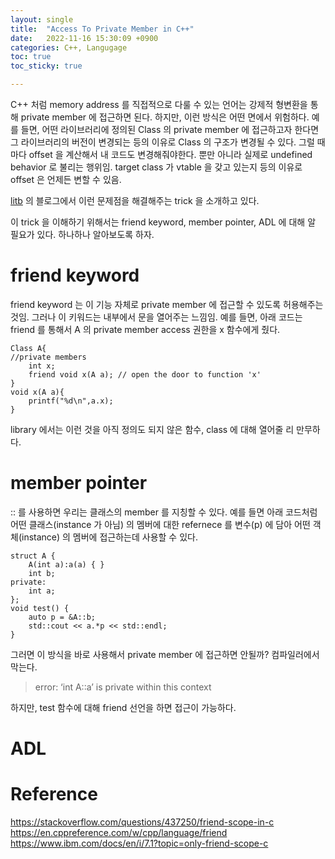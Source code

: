 ```yaml
---
layout: single
title:  "Access To Private Member in C++"
date:   2022-11-16 15:30:09 +0900
categories: C++, Langugage
toc: true
toc_sticky: true

---
```


C++ 처럼 memory address 를 직접적으로 다룰 수 있는 언어는 강제적 형변환을 통해 private member 에 접근하면 된다.
하지만, 이런 방식은 어떤 면에서 위험하다. 예를 들면, 어떤 라이브러리에 정의된 Class 의 private member 에 접근하고자 한다면
그 라이브러리의 버전이 변경되는 등의 이유로 Class 의 구조가 변경될 수 있다. 그럴 때마다 offset 을 계산해서 내 코드도 변경해줘야한다.
뿐만 아니라 실제로 undefined behavior 로 불리는 행위임. target class 가 vtable 을 갖고 있는지 등의 이유로 offset 은 언제든 변할 수 있음.

[litb](https://bloglitb.blogspot.com/2011/12/access-to-private-members-safer.html) 의 블로그에서 이런 문제점을 해결해주는 trick 을 소개하고 있다.

이 trick 을 이해하기 위해서는 friend keyword, member pointer, ADL 에 대해 알 필요가 있다. 하나하나 알아보도록 하자.

# friend keyword

friend keyword 는 이 기능 자체로 private member 에 접근할 수 있도록 허용해주는 것임. 그러나 이 키워드는 내부에서 문을 열어주는 느낌임.
예를 들면, 아래 코드는 friend 를 통해서 A 의 private member access 권한을 x 함수에게 줬다.
```
Class A{
//private members
	int x;
	friend void x(A a); // open the door to function 'x'
}
void x(A a){
	printf("%d\n",a.x);
}

```

library 에서는 이런 것을 아직 정의도 되지 않은 함수, class 에 대해 열어줄 리 만무하다.



# member pointer

:: 를 사용하면 우리는 클래스의 member 를 지칭할 수 있다. 예를 들면 아래 코드처럼 어떤 클래스(instance 가 아님) 의 멤버에 대한 refernece 를
변수(p) 에 담아 어떤 객체(instance) 의 멤버에 접근하는데 사용할 수 있다.

```
struct A {
    A(int a):a(a) { }
    int b;
private:
    int a;
};
void test() {
    auto p = &A::b;
    std::cout << a.*p << std::endl;
}
```

그러면 이 방식을 바로 사용해서 private member 에 접근하면 안될까? 컴파일러에서 막는다.

> error: ‘int A::a’ is private within this context

하지만, test 함수에 대해 friend 선언을 하면 접근이 가능하다.


# ADL


# Reference

[](https://stackoverflow.com/questions/12993219/access-private-member-using-template-trick)
[](https://bloglitb.blogspot.com/2011/12/access-to-private-members-safer.html)
[](https://en.cppreference.com/w/cpp/language/adl)
https://stackoverflow.com/questions/437250/friend-scope-in-c
https://en.cppreference.com/w/cpp/language/friend
https://www.ibm.com/docs/en/i/7.1?topic=only-friend-scope-c
